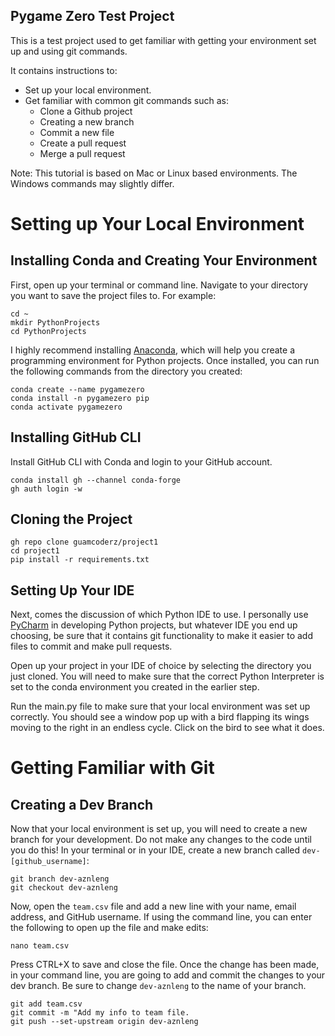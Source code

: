 Pygame Zero Test Project
------------------------
This is a test project used to get familiar with getting your environment set up and using git commands.

It contains instructions to:
* Set up your local environment.
* Get familiar with common git commands such as:
  * Clone a Github project
  * Creating a new branch
  * Commit a new file
  * Create a pull request
  * Merge a pull request

Note: This tutorial is based on Mac or Linux based environments. The Windows commands may slightly differ.

Setting up Your Local Environment
========================
Installing Conda and Creating Your Environment
------------------------
First, open up your terminal or command line.
Navigate to your directory you want to save the project files to.
For example:
```
cd ~
mkdir PythonProjects
cd PythonProjects
```

I highly recommend installing [Anaconda](https://docs.conda.io/projects/conda/en/latest/user-guide/install/index.html), which will help you create a programming environment for Python projects.
Once installed, you can run the following commands from the directory you created:
```
conda create --name pygamezero
conda install -n pygamezero pip
conda activate pygamezero
```
Installing GitHub CLI
------------------------
Install GitHub CLI with Conda and login to your GitHub account.
```
conda install gh --channel conda-forge
gh auth login -w
```

Cloning the Project
------------------------
```
gh repo clone guamcoderz/project1
cd project1
pip install -r requirements.txt
```

Setting Up Your IDE
------------------------
Next, comes the discussion of which Python IDE to use. I personally use [PyCharm](https://www.jetbrains.com/pycharm/download/) in developing Python projects, but whatever IDE you end up choosing, be sure that it contains git functionality to make it easier to add files to commit and make pull requests.

Open up your project in your IDE of choice by selecting the directory you just cloned.
You will need to make sure that the correct Python Interpreter is set to the conda environment you created in the earlier step.

Run the main.py file to make sure that your local environment was set up correctly. You should see a window pop up with a bird flapping its wings moving to the right in an endless cycle. Click on the bird to see what it does.

Getting Familiar with Git
========================
Creating a Dev Branch
------------------------
Now that your local environment is set up, you will need to create a new branch for your development. Do not make any changes to the code until you do this! In your terminal or in your IDE, create a new branch called `dev-[github_username]`:
```
git branch dev-aznleng
git checkout dev-aznleng
```
Now, open the `team.csv` file and add a new line with your name, email address, and GitHub username.
If using the command line, you can enter the following to open up the file and make edits:
```
nano team.csv
```
Press CTRL+X to save and close the file. Once the change has been made, in your command line, you are going to add and commit the changes to your dev branch. Be sure to change `dev-aznleng` to the name of your branch.
```
git add team.csv
git commit -m "Add my info to team file.
git push --set-upstream origin dev-aznleng
```
